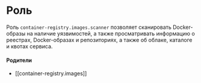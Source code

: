 # Роль

Роль `container-registry.images.scanner` позволяет сканировать Docker-образы на наличие уязвимостей, а также просматривать информацию о реестрах, Docker-образах и репозиториях, а также об облаке, каталоге и квотах сервиса.


#### Родители

- [[container-registry.images]]
